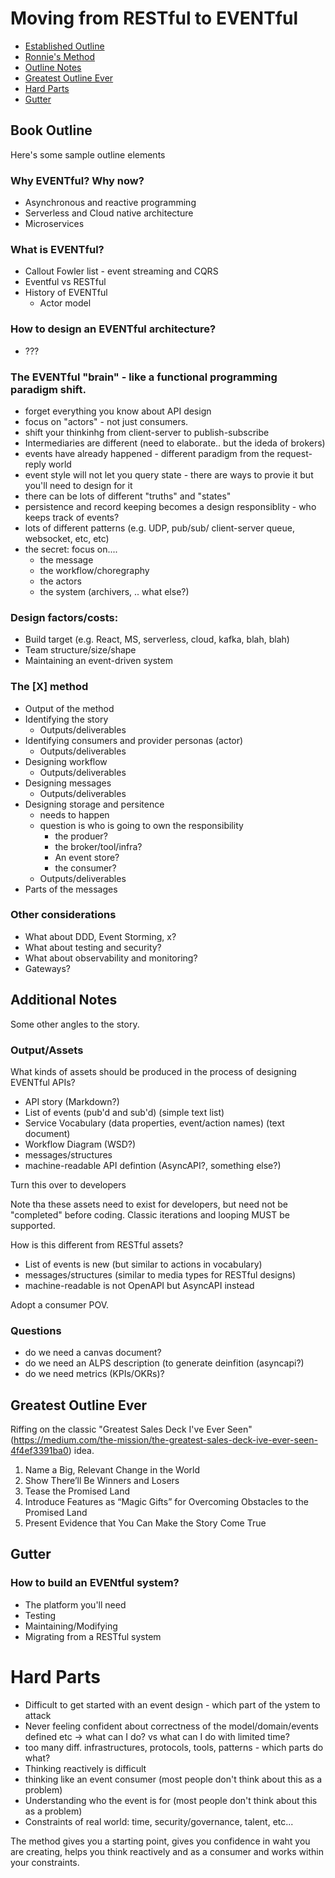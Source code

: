 # Moving from RESTful to EVENTful

 * [Established Outline](mca-outline.md)
 * [Ronnie's Method](rm-method.md)
 * [Outline Notes](#Book-Outline)
 * [Greatest Outline Ever](#Greatest-Outline-Ever)
 * [Hard Parts](#Hard-Parts)
 * [Gutter](#Gutter)

## Book Outline
Here's some sample outline elements

### Why EVENTful? Why now?
 * Asynchronous and reactive programming
 * Serverless and Cloud native architecture
 * Microservices

### What is EVENTful? 
 * Callout Fowler list - event streaming and CQRS
 * Eventful vs RESTful
 * History of EVENTful 
   * Actor model

### How to design an EVENTful architecture?
 * ???

### The EVENTful "brain" - like a functional programming paradigm shift.
 * forget everything you know about API design
 * focus on "actors" - not just consumers.  
 * shift your thinkinhg from client-server to publish-subscribe
 * Intermediaries are different (need to elaborate.. but the ideda of brokers)
 * events have already happened - different paradigm from the request-reply world
 * event style will not let you query state - there are ways to provie it but you'll need to design for it
 * there can be lots of different "truths" and "states"
 * persistence and record keeping becomes a design responsiblity - who keeps track of events?
 * lots of different patterns (e.g. UDP, pub/sub/ client-server queue, websocket, etc, etc)
 * the secret: focus on....
   * the message
   * the workflow/choregraphy
   * the actors
   * the system (archivers, .. what else?)
    
### Design factors/costs:
 * Build target (e.g. React, MS, serverless, cloud, kafka, blah, blah)
 * Team structure/size/shape
 * Maintaining an event-driven system
    
### The [X] method 
 * Output of the method
 * Identifying the story
   * Outputs/deliverables
 * Identifying consumers and provider personas (actor)
   * Outputs/deliverables
 * Designing workflow
   * Outputs/deliverables
 * Designing messages
   * Outputs/deliverables
 * Designing storage and persitence
   * needs to happen
   * question is who is going to own the responsibility
     * the produer? 
     * the broker/tool/infra? 
     * An event store? 
     * the consumer?
   * Outputs/deliverables
 * Parts of the messages

### Other considerations
 * What about DDD, Event Storming, x?
 * What about testing and security?
 * What about observability and monitoring?
 * Gateways?

## Additional Notes
Some other angles to the story.

### Output/Assets
What kinds of assets should be produced in the process of designing EVENTful APIs?

 * API story (Markdown?)
 * List of events (pub'd and sub'd) (simple text list)
 * Service Vocabulary (data properties, event/action names) (text document)
 * Workflow Diagram (WSD?)
 * messages/structures 
 * machine-readable API defintion (AsyncAPI?, something else?)

Turn this over to developers

Note tha these assets need to exist for developers, but need not be "completed" before coding. Classic iterations and looping MUST be supported.

How is this different from RESTful assets? 

 * List of events is new (but similar to actions in vocabulary)
 * messages/structures (similar to media types for RESTful designs)
 * machine-readable is not OpenAPI but AsyncAPI instead

Adopt a consumer POV.

### Questions

 * do we need a canvas document?
 * do we need an ALPS description (to generate deinfition (asyncapi?)
 * do we need metrics (KPIs/OKRs)?


## Greatest Outline Ever
Riffing on the classic "Greatest Sales Deck I've Ever Seen" (https://medium.com/the-mission/the-greatest-sales-deck-ive-ever-seen-4f4ef3391ba0) idea.

 1. Name a Big, Relevant Change in the World
 2. Show There’ll Be Winners and Losers
 3. Tease the Promised Land
 4. Introduce Features as “Magic Gifts” for Overcoming Obstacles to the Promised Land
 5. Present Evidence that You Can Make the Story Come True

## Gutter

### How to build an EVENtful system?
 * The platform you'll need
 * Testing
 * Maintaining/Modifying
 * Migrating from a RESTful system

# Hard Parts

* Difficult to get started with an event design - which part of the ystem to attack
* Never feeling confident about correctness of the model/domain/events defined etc -> what can I do? vs what can I do with limited time?
* too many diff. infrastructures, protocols, tools, patterns - which parts do what?
* Thinking reactively is difficult
* thinking like an event consumer (most people don't think about this as a problem)
* Understanding who the event is for (most people don't think about this as a problem)
* Constraints of real world: time, security/governance, talent, etc...

The method gives you a starting point, gives you confidence in waht you are creating, helps you think reactively and as a consumer and works within your constraints.

